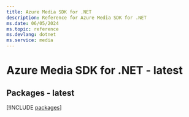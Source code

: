 ```yaml
---
title: Azure Media SDK for .NET
description: Reference for Azure Media SDK for .NET
ms.date: 06/05/2024
ms.topic: reference
ms.devlang: dotnet
ms.service: media
---
```

# Azure Media SDK for .NET - latest
## Packages - latest
[!INCLUDE [packages](media-index.md)]